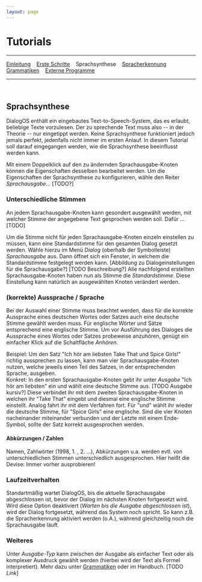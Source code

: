 ```yaml
---
layout: page
---
```

# Tutorials
---
[Einleitung](/tutorials.html) &nbsp;&nbsp; [Erste Schritte](ersteschritte.html) &nbsp;&nbsp; Sprachsynthese &nbsp;&nbsp; [Spracherkennung](spracherkennung.html) &nbsp;&nbsp; [Grammatiken](grammatiken.html) &nbsp;&nbsp; [Externe Programme](extprogramme.html)

---
&nbsp;
## Sprachsynthese

DialogOS enthält ein eingebautes Text-to-Speech-System, das es erlaubt, beliebige Texte vorzulesen. Der zu sprechende Text muss also -- in der Theorie -- nur eingetippt werden. Keine Sprachsynthese funktioniert jedoch jemals perfekt, jedenfalls nicht immer im ersten Anlauf. In diesem Tutorial soll darauf eingegangen werden, wie die Sprachsynthese beeinflusst werden kann.

Mit einem Doppelklick auf den zu ändernden Sprachausgabe-Knoten können die Eigenschaften desselben bearbeitet werden. Um die Eigenschaften der Sprachsynthese zu konfigurieren, wähle den Reiter *Sprachausgabe*... [TODO?]

### Unterschiedliche Stimmen
An jedem Sprachausgabe-Knoten kann gesondert ausgewählt werden, mit welcher Stimme der angegebene Text gesprochen werden soll. Dafür ... [TODO]
&nbsp;

Um die Stimme nicht für jeden Sprachausgabe-Knoten einzeln einstellen zu müssen, kann eine Standardstimme für den gesamten Dialog gesetzt werden. Wähle hierzu im Menü *Dialog* (oberhalb der Symbolleiste)  *Sprachausgabe* aus. Dann öffnet sich ein Fenster, in welchem die Standardstimme festgelegt werden kann. [Abbildung zu Dialogeinstellungen für die Sprachausgabe?] [TODO Beschreibung?] Alle nachfolgend erstellten Sprachausgabe-Knoten haben nun als Stimme die *Standardstimme*. Diese Einstellung kann natürlich an ausgewählten Knoten verändert werden.

### (korrekte) Aussprache / Sprache
Bei der Auswahl einer Stimme muss beachtet werden, dass für die korrekte Aussprache eines deutschen Wortes oder Satzes auch eine deutsche Stimme gewählt werden muss. Für englische Wörter und Sätze entsprechend eine englische Stimme. Um vor Ausführung des Dialoges die Aussprache eines Wortes oder Satzes probeweise anzuhören, genügt ein einfacher Klick auf die Schaltfläche *Anhören*.

Beispiel: Um den Satz "Ich hör am liebsten Take That und Spice Girls!" richtig aussprechen zu lassen, kann man vier Sprachausgabe-Knoten nutzen, welche jeweils einen Teil des Satzes, in der entsprechenden Sprache, ausgeben.  
Konkret: In den ersten Sprachausgabe-Knoten gebt ihr unter *Ausgabe* "Ich hör am liebsten" ein und wählt eine deutsche Stimme aus. [TODO Ausgabe kursiv?] Diese verbindet ihr mit dem zweiten Sprachausgabe-Knoten in welchen ihr "Take That" eingebt und diesmal eine englische Stimme einstellt. Analog fahrt ihr mit dem Verfahren fort. Für "und" wählt ihr wieder die deutsche Stimme, für "Spice Girls" eine englische. Sind die vier Knoten nacheinander miteinander verbunden und der Letzte mit einem Ende-Symbol, sollte der Satz korrekt ausgesprochen werden.

#### Abkürzungen / Zahlen
Namen, Zahlwörter (1998, 1. , 2. ...), Abkürzungen u.a. werden evtl. von unterschiedlichen Stimmen unterschiedlich ausgesprochen. Hier heißt die Devise: Immer vorher ausprobieren!

### Laufzeitverhalten
Standartmäßig wartet DialogOS, bis die aktuelle Sprachausgabe abgeschlossen ist, bevor der Dialog im nächsten Knoten fortgesetzt wird. Wird diese Option deaktiviert (*Warten bis die Ausgabe abgeschlossen ist*), wird der Dialog fortgesetzt, während das System noch spricht. So kann z.B. die Spracherkennung aktiviert werden (o.A.), während gleichzeitig noch die Sprachausgabe läuft.

### Weiteres
Unter *Ausgabe-Typ* kann zwischen der Ausgabe als einfacher Text oder als komplexer Ausdruck gewählt werden (hierbei wird der Text als Formel interpretiert). Mehr dazu unter [Grammatiken](grammatiken.html) oder im Handbuch. [TODO *Link*]


